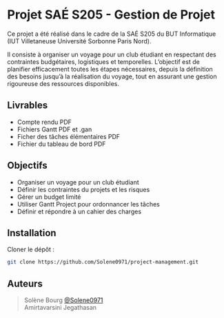 # Projet SAÉ S205 - Gestion de Projet

Ce projet a été réalisé dans le cadre de la SAÉ S205 du BUT Informatique (IUT Villetaneuse Université Sorbonne Paris Nord). 

Il consiste à organiser un voyage pour un club étudiant en respectant des contraintes budgétaires, logistiques et temporelles. L’objectif est de planifier efficacement toutes les étapes nécessaires, depuis la définition des besoins jusqu’à la réalisation du voyage, tout en assurant une gestion rigoureuse des ressources disponibles.


## Livrables

- Compte rendu PDF
- Fichiers Gantt PDF et .gan
- Ficher des tâches élémentaires PDF
- Fichier du tableau de bord PDF


## Objectifs

- Organiser un voyage pour un club étudiant
- Définir les contraintes du projets et les risques
- Gérer un budget limité
- Utiliser Gantt Project pour ordonnancer les tâches
- Définir et répondre à un cahier des charges


## Installation

Cloner le dépôt :

   ```bash
   git clone https://github.com/Solene0971/project-management.git
   ```

## Auteurs
>Solène Bourg [@Solene0971](https://github.com/Solene0971/)  
>Amirtavarsini Jegathasan
